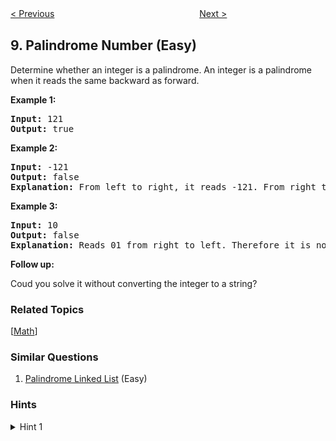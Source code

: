 <!--|This file generated by command(leetcode description); DO NOT EDIT.    |-->
<!--+----------------------------------------------------------------------+-->
<!--|@author    openset <openset.wang@gmail.com>                           |-->
<!--|@link      https://github.com/openset                                 |-->
<!--|@home      https://github.com/openset/leetcode                        |-->
<!--+----------------------------------------------------------------------+-->

[< Previous](https://github.com/openset/leetcode/tree/master/problems/string-to-integer-atoi "String to Integer (atoi)")
　　　　　　　　　　　　　　　　
[Next >](https://github.com/openset/leetcode/tree/master/problems/regular-expression-matching "Regular Expression Matching")

## 9. Palindrome Number (Easy)

<p>Determine whether an integer is a palindrome. An integer&nbsp;is&nbsp;a&nbsp;palindrome when it&nbsp;reads the same backward as forward.</p>

<p><strong>Example 1:</strong></p>

<pre>
<strong>Input:</strong> 121
<strong>Output:</strong> true
</pre>

<p><strong>Example 2:</strong></p>

<pre>
<strong>Input:</strong> -121
<strong>Output:</strong> false
<strong>Explanation:</strong> From left to right, it reads -121. From right to left, it becomes 121-. Therefore it is not a palindrome.
</pre>

<p><strong>Example 3:</strong></p>

<pre>
<strong>Input:</strong> 10
<strong>Output:</strong> false
<strong>Explanation:</strong> Reads 01 from right to left. Therefore it is not a palindrome.
</pre>

<p><strong>Follow up:</strong></p>

<p>Coud you solve&nbsp;it without converting the integer to a string?</p>

### Related Topics
  [[Math](https://github.com/openset/leetcode/tree/master/tag/math/README.md)]

### Similar Questions
  1. [Palindrome Linked List](https://github.com/openset/leetcode/tree/master/problems/palindrome-linked-list) (Easy)

### Hints
<details>
<summary>Hint 1</summary>
Beware of overflow when you reverse the integer.
</details>
